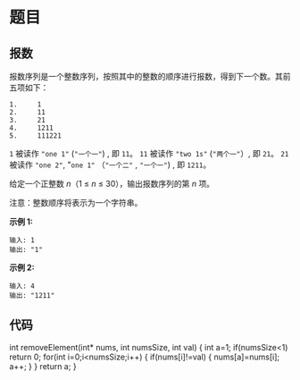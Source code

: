 # 题目

## 报数

报数序列是一个整数序列，按照其中的整数的顺序进行报数，得到下一个数。其前五项如下：

  

```
1.     1
2.     11
3.     21
4.     1211
5.     111221
```

  

`1` 被读作  `"one 1"`  (`"一个一"`) , 即 `11`。
 `11` 被读作 `"two 1s"` (`"两个一"`）, 即 `21`。
 `21` 被读作 `"one 2"`,  "`one 1"` （`"一个二"` ,  `"一个一"`) , 即 `1211`。

  

给定一个正整数 *n*（1 ≤ *n* ≤ 30），输出报数序列的第 *n* 项。

  

注意：整数顺序将表示为一个字符串。

  

 

  

**示例 1:**

  

```
输入: 1
输出: "1"
```

  

**示例 2:**

  

```
输入: 4
输出: "1211"
```

## 代码

int removeElement(int* nums, int numsSize, int val) {
    int a=1;
    if(numsSize<1)
        return 0;
    for(int i=0;i<numsSize;i++)
    {
        if(nums[i]!=val)
        {
            nums[a]=nums[i];
            a++;
        }
    }
    return a;
}